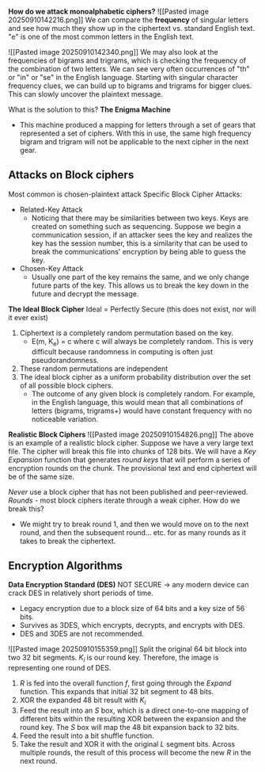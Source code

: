 **How do we attack monoalphabetic ciphers?**
![[Pasted image 20250910142216.png]]
We can compare the **frequency** of singular letters and see how much they show up in the ciphertext vs. standard English text. "e" is one of the most common letters in the English text. 

![[Pasted image 20250910142340.png]]
We may also look at the frequencies of bigrams and trigrams, which is checking the frequency of the combination of two letters. 
We can see very often occurrences of "th" or "in" or "se" in the English language. 
Starting with singular character frequency clues, we can build up to bigrams and trigrams for bigger clues. This can slowly uncover the plaintext message. 

What is the solution to this? **The Enigma Machine**
- This machine produced a mapping for letters through a set of gears that represented a set of ciphers. With this in use, the same high frequency bigram and trigram will not be applicable to the next cipher in the next gear. 

## Attacks on Block ciphers
Most common is chosen-plaintext attack
Specific Block Cipher Attacks:
- Related-Key Attack 
	- Noticing that there may be similarities between two keys. Keys are created on something such as sequencing. Suppose we begin a communication session, if an attacker sees the key and realizes the key has the session number, this is a similarity that can be used to break the communications' encryption by being able to guess the key.
- Chosen-Key Attack
	- Usually one part of the key remains the same, and we only change future parts of the key. This allows us to break the key down in the future and decrypt the message. 

**The Ideal Block Cipher**
Ideal = Perfectly Secure (this does not exist, nor will it ever exist)
1. Ciphertext is a completely random permutation based on the key. 
	- E(m, K<sub>e</sub>) = c where c will always be completely random. This is very difficult because randomness in computing is often just pseudorandomness. 
2. These random permutations are independent 
3. The ideal block cipher as a uniform probability distribution over the set of all possible block ciphers.
	- The outcome of any given block is completely random. For example, in the English language, this would mean that all combinations of letters (bigrams, trigrams+) would have constant frequency with no noticeable variation. 

**Realistic Block Ciphers**
![[Pasted image 20250910154826.png]]
The above is an example of a realistic block cipher. Suppose we have a very large text file. The cipher will break this file into chunks of 128 bits. We will have a *Key Expansion* function that generates *round keys* that will perform a series of encryption rounds on the chunk. The provisional text and end ciphertext will be of the same size. 

*Never* use a block cipher that has not been published and peer-reviewed. *Rounds* - most block ciphers iterate through a weak cipher. 
How do we break this?
- We might try to break round 1, and then we would move on to the next round, and then the subsequent round... etc. for as many rounds as it takes to break the ciphertext. 

## Encryption Algorithms
**Data Encryption Standard (DES)**
NOT SECURE -> any modern device can crack DES in relatively short periods of time. 
- Legacy encryption due to a block size of 64 bits and a key size of 56 bits. 
- Survives as 3DES, which encrypts, decrypts, and encrypts with DES. 
- DES and 3DES are not recommended. 

![[Pasted image 20250910155359.png]]
Split the original 64 bit block into two 32 bit segments. 
*K<sub>i</sub>* is our round key. Therefore, the image is representing one round of DES.
1) *R* is fed into the overall function *f*, first going through the *Expand* function. This expands that initial 32 bit segment to 48 bits. 
2) XOR the expanded 48 bit result with *K<sub>i</sub>*
3) Feed the result into an *S* box, which is a direct one-to-one mapping of different bits within the resulting XOR between the expansion and the round key. The *S* box will map the 48 bit expansion back to 32 bits. 
4) Feed the result into a bit shuffle function.
5) Take the result and XOR it with the original *L* segment bits. 
Across multiple rounds, the result of this process will become the new *R* in the next round. 

